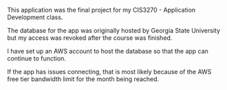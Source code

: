 This application was the final project for my CIS3270 - Application Development class.

The database for the app was originally hosted by Georgia State University but my 
access was revoked after the course was finished.

I have set up an AWS account to host the database so that the app can continue to function.

If the app has issues connecting, that is most likely because of the AWS free tier bandwidth limit for the month being reached.
